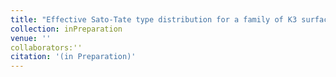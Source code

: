 ```yaml
---
title: "Effective Sato-Tate type distribution for a family of K3 surfaces"
collection: inPreparation
venue: ''
collaborators:''
citation: '(in Preparation)'
---
```


